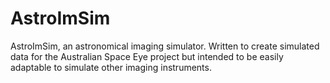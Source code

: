 # AstroImSim
AstroImSim, an astronomical imaging simulator. Written to create simulated data for the Australian Space Eye project but intended to be easily adaptable to simulate other imaging instruments.
